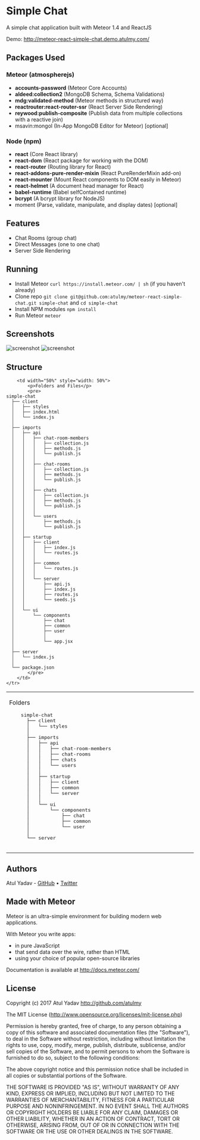 # Simple Chat
A simple chat application built with Meteor 1.4 and ReactJS

Demo: http://meteor-react-simple-chat.demo.atulmy.com/

## Packages Used

### Meteor (atmospherejs)
- **accounts-password** (Meteor Core Accounts)
- **aldeed:collection2** (MongoDB Schema, Schema Validations)
- **mdg:validated-method** (Meteor methods in structured way)
- **reactrouter:react-router-ssr** (React Server Side Rendering)
- **reywood:publish-composite** (Publish data from multiple collections with a reactive join)
- msavin:mongol (In-App MongoDB Editor for Meteor) [optional]

### Node (npm)
- **react** (Core React library)
- **react-dom** (React package for working with the DOM)
- **react-router** (Routing library for React)
- **react-addons-pure-render-mixin** (React PureRenderMixin add-on)
- **react-mounter** (Mount React components to DOM easily in Meteor)
- **react-helmet** (A document head manager for React)
- **babel-runtime** (Babel selfContained runtime)
- **bcrypt** (A bcrypt library for NodeJS)
- moment (Parse, validate, manipulate, and display dates) [optional]

## Features
- Chat Rooms (group chat)
- Direct Messages (one to one chat)
- Server Side Rendering

## Running
- Install Meteor `curl https://install.meteor.com/ | sh` (if you haven't already)
- Clone repo `git clone git@github.com:atulmy/meteor-react-simple-chat.git simple-chat` and `cd simple-chat`
- Install NPM modules `npm install`
- Run Meteor `meteor`

## Screenshots
![screenshot](http://atulmy.com/atulmy.com/attachments/images/simple-chat/simple-chat.png)
![screenshot](http://atulmy.com/atulmy.com/attachments/images/simple-chat/simple-chat-secondary-menu.png)

## Structure
<table width="100%" style="width: 100%">
    <tr valign="top">
        <td width="50%" style="width: 50%">
            <p>Folders</p>
            <pre>
    simple-chat
      ├── client
      │   └── styles
      │
      ├── imports
      │   ├── api
      │   │   ├── chat-room-members
      │   │   ├── chat-rooms
      │   │   ├── chats
      │   │   └── users
      │   │
      │   ├── startup
      │   │   ├── client
      │   │   ├── common
      │   │   └── server
      │   │
      │   └── ui
      │       └── components
      │           ├── chat
      │           ├── common
      │           └── user
      │
      └── server
            </pre>
        </td>
        
        <td width="50%" style="width: 50%">
            <p>Folders and Files</p>
            <pre>
    simple-chat
      ├── client
      │   ├── styles
      │   ├── index.html
      │   └── index.js
      │
      ├── imports
      │   ├── api
      │   │   ├── chat-room-members
      │   │   │   ├── collection.js
      │   │   │   ├── methods.js
      │   │   │   └── publish.js
      │   │   │
      │   │   ├── chat-rooms
      │   │   │   ├── collection.js
      │   │   │   ├── methods.js
      │   │   │   └── publish.js
      │   │   │
      │   │   ├── chats
      │   │   │   ├── collection.js
      │   │   │   ├── methods.js
      │   │   │   └── publish.js
      │   │   │
      │   │   └── users
      │   │       ├── methods.js
      │   │       └── publish.js
      │   │
      │   ├── startup
      │   │   ├── client
      │   │   │   ├── index.js
      │   │   │   └── routes.js
      │   │   │
      │   │   ├── common
      │   │   │   └── routes.js
      │   │   │
      │   │   └── server
      │   │       ├── api.js
      │   │       ├── index.js
      │   │       ├── routes.js
      │   │       └── seeds.js
      │   │
      │   └── ui
      │       └── components
      │           ├── chat
      │           ├── common
      │           ├── user
      │           │
      │           └── app.jsx
      │
      ├── server
      │   └── index.js
      │
      └── package.json
            </pre>
        </td>
    </tr>
</table>

## Authors
Atul Yadav - [GitHub](https://github.com/atulmy) &bull; [Twitter](https://twitter.com/atulmy)

## Made with Meteor
Meteor is an ultra-simple environment for building modern web
applications.

With Meteor you write apps:

* in pure JavaScript
* that send data over the wire, rather than HTML
* using your choice of popular open-source libraries

Documentation is available at http://docs.meteor.com/

## License

Copyright (c) 2017 Atul Yadav http://github.com/atulmy

The MIT License (http://www.opensource.org/licenses/mit-license.php)

Permission is hereby granted, free of charge, to any person obtaining a copy of this software and associated documentation files (the "Software"), to deal in the Software without restriction, including without limitation the rights to use, copy, modify, merge, publish, distribute, sublicense, and/or sell copies of the Software, and to permit persons to whom the Software is furnished to do so, subject to the following conditions:

The above copyright notice and this permission notice shall be included in all copies or substantial portions of the Software.

THE SOFTWARE IS PROVIDED "AS IS", WITHOUT WARRANTY OF ANY KIND, EXPRESS OR IMPLIED, INCLUDING BUT NOT LIMITED TO THE WARRANTIES OF MERCHANTABILITY, FITNESS FOR A PARTICULAR PURPOSE AND NONINFRINGEMENT. IN NO EVENT SHALL THE AUTHORS OR COPYRIGHT HOLDERS BE LIABLE FOR ANY CLAIM, DAMAGES OR OTHER LIABILITY, WHETHER IN AN ACTION OF CONTRACT, TORT OR OTHERWISE, ARISING FROM, OUT OF OR IN CONNECTION WITH THE SOFTWARE OR THE USE OR OTHER DEALINGS IN THE SOFTWARE.
